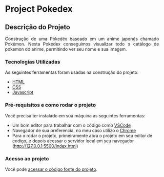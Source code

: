 # Project Pokedex

## Descrição do Projeto
<p align="justify">
  Construção de uma Pokedéx baseado em um anime japonês chamado Pokémon. Nesta Pokédex conseguimos visualizar todo o catálogo de pokemon do anime, permitindo ver seu nome e sua imagem.
</p>

### Tecnologias Utilizadas

As seguintes ferramentas foram usadas na construção do projeto:

- [HTML]( https://developer.mozilla.org/pt-BR/docs/Web/HTML)
- [CSS](https://developer.mozilla.org/pt-BR/docs/Web/CSS)
- [Javascript](https://www.javascript.com/)


### Pré-requisitos e como rodar o projeto

Você precisa ter instalado em sua máquina as seguintes ferramentas:<br>
- Um bom editor para trabalhar com o código como [VSCode](https://code.visualstudio.com/)<br>
- Navegador de sua preferencia, no meu caso utilizo o [Chrome](https://www.google.com/intl/pt-BR/chrome/)<br>
- Para o rodar o projeto, primeiramente abra o projeto em seu editor de codigo, e depois acessar o servidor local em seu navegador (http://127.0.0.1:5500/index.html)


### Acesso ao projeto

Você pode [acessar o código fonte do projeto](https://github.com/matheushenriquecsb/project_pokedex).
